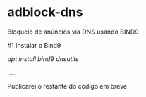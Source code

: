 # adblock-dns
Bloqueio de anúncios via DNS usando BIND9

#1 Instalar o Bind9

_apt install bind9 dnsutils_

.....

Publicarei o restante do código em breve
